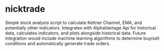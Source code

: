 # nicktrade
Simple stock analysis script to calculate Keltner Channel, EMA, and potentially other indicators. Integrates with AlphaVantage Api for historical data, calculates indicators, and plots alongside historical data. Future integration would include machine learning algorithms to determine buy/sell conditions and automatically generate trade orders.
